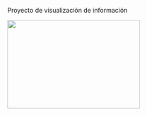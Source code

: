Proyecto de visualización de información

<a href="https://kindredjester6.github.io/GraficasEstsPoliciales-R/Pagina">
<image src="https://github.com/kindredjester6/GraficasEstsPoliciales-R/assets/79023959/858a3164-1c41-4204-a383-d3f6c0aa1806" width="300" height="200"></image>
</a>
